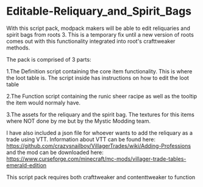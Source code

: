 # Editable-Reliquary_and_Spirit_Bags

With this script pack, modpack makers will be able to edit reliquaries and spirit bags from roots 3. This is a temporary fix until a new version of roots comes out with this functionality integrated into root's crafttweaker methods.

The pack is comprised of 3 parts:

  1.The Definition script containing the core item functionality. This is where the loot table is. The script inside has instructions on how to edit the loot table
  
  2.The Function script containing the runic sheer racipe as well as the tooltip the item would normaly have.

  3.The assets for the reliquary and the spirit bag. The textures for this items where NOT done by me but by the Mystic Modding team.

I have also included a json file for whoever wants to add the reliquary as a trade using VTT. Information about VTT can be found 
here: https://github.com/crazysnailboy/VillagerTrades/wiki/Adding-Professions
and the mod can be downloaded here: https://www.curseforge.com/minecraft/mc-mods/villager-trade-tables-emerald-edition

This script pack requires both crafttweaker and contenttweaker to function
